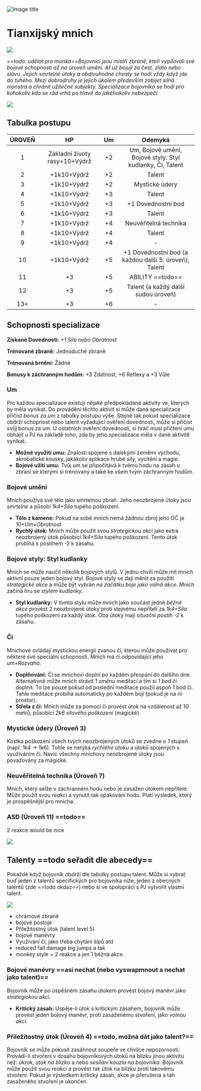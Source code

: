 ![Image title](/assets/OW/classes/Fighter.png)

# Tianxijský mnich

<img src="/assets/sep_line.png"/>

*==todo: udělat pro monka==Bojovníci jsou mistři zbraně, kteří vypilovali své bojové schopnosti až na úroveň umění. Ať už bojují za čest, zlato nebo slávu. Jejich smrtelné útoky a obdivuhodné chvaty se hodí vždy když jde do tuhého. Mezi dobrodruhy je jejich úkolem především zabíjet silná monstra a chránit užitečné subjekty. Specializace bojovníka se hodí pro kohokoliv kdo se rád vrhá po hlavě do jakéhokoliv nebezpečí.*

<img src="/assets/sep_line.png"/>

## Tabulka postupu

| ÚROVEŇ |              HP               |  Um  |                          Odemyká                          |
| :----: | :---------------------------: | :--: | :-------------------------------------------------------: |
|   1    | Základní životy rasy+10+Výdrž |  +2  | Um, Bojové umění, Bojové styly: Styl kudlanky, Či, Talent |
|   2    |          +1k10+Výdrž          |  +2  |                          Talent                           |
|   3    |          +1k10+Výdrž          |  +2  |                      Mystické údery                       |
|   4    |          +1k10+Výdrž          |  +3  |                          Talent                           |
|   5    |          +1k10+Výdrž          |  +3  |                    +1 Dovednostní bod                     |
|   6    |          +1k10+Výdrž          |  +3  |                          Talent                           |
|   7    |          +1k10+Výdrž          |  +4  |                   Neuvěřitelná technika                   |
|   8    |          +1k10+Výdrž          |  +4  |                          Talent                           |
|   9    |          +1k10+Výdrž          |  +4  |                             -                             |
|   10   |          +1k10+Výdrž          |  +5  |   +1 Dovednostní bod (a každou další 5. úroveň), Talent   |
|   11   |              +3               |  +5  |                     ABILITY ==todo==                      |
|   12   |              +3               |  +5  |            Talent (a každý další sudou úroveň)            |
|  13+   |              +3               |  +6  |                             -                             |

## Schopnosti specializace

**Získané Dovednosti:** *+1 Síla nebo Obratnost*

**Trénované zbraně:** Jednoduché zbraně

**Trénovaná brnění:** Žádné

**Bonusy k záchranným hodům:** +3 Zdatnost, +6 Reflexy a +3 Vůle

### Um

Pro každou specializace existují nějaké předpokládané aktivity ve, kterých by měla vynikat. Do provádění těchto aktivit si může daná specializace přičíst *bonus za um* z tabulky postupu výše. Stejně tak pokud specializace obdrží schopnost nebo talent vyžadující ověření dovednosti, může si přičíst svůj bonus za um. U ostatních ověření dovedností, si hráč musí přičtení umu obhájit u PJ na základě toho, zda by jeho specializace měla v dané aktivitě vynikat.

- **Možné využití umu:** Znalosti spojené s dalekými zeměmi východu, akrobatické kousky, jakákoliv aplikace hrubé síly, vycítění a magie.
- **Bojové užití umu:** Tvůj um se připočítává k tvému hodu na zásah u zbraní se kterými si trénovaný a také ke všem tvým záchranným hodům.

### Bojové umění

Mnich používá své tělo jako smrtelnou zbraň. Jeho neozbrojené útoky jsou *smrtelné* a působí *1k4+Síla* tupého poškození. 

- **Tělo z kamene:** Pokud na sobě mnich nemá žádnou zbroj jeho OČ je *10+Um+Obratnost*.
- **Rychlý útok:** Mnich může použít svou *strategickou akci* jako extra neozbrojený útok působící *1k4+Síla* tupého poškození. Tento útok probíhá s postihem -2 k zásahu.

### Bojové styly: Styl kudlanky

Mnich se může naučit několik bojových stylů. V jednu chvíli může mít mnich aktivní pouze jeden bojový styl. Bojové styly se dají měnit za použití *strategické akce* a může být vybrán *na začátku boje jako volná akce*. Mnich začíná hru se *stylem kudlanky*.

- **Styl kudlanky:** V tomto stylu může mnich jako součást jedné *běžné akce* provést 2 neozbrojené útoky proti stejnému nepříteli za *1k4+Síla* tupého poškození za každý útok. Oba útoky mají *situační postih -2* k zásahu.

### Či

Mnichové ovládají mystickou energii zvanou či, kterou může používat pro některé své speciální schopnosti. Mnich má či odpovídající jeho *um+Rozvaha*.

- **Doplňování:** Či se mnichovi doplní po každém přespání do dalšího dne. Alternativně může mnich strávit *1 směnu* meditací a tím si *1 bod či* doplnit. To lze pouze pokud od poslední meditace použil aspoň 1 bod či. Tahle meditace probíhá automaticky po každém boji (pokud je na ni prostor).
- **Střela z či:** Mnich může za pomocí či provést útok na vzdálenost až 10 metrů, působící *2k6 silového poškození* (magické).

### Mystické údery (Úroveň 3)

Kostka poškození všech tvých neozbrojených útoků se zvedne o *1* stupeň (např. 1k4 -> 1k6). Tohle se netýká *rychlého útoku* a útoků spojených s využíváním či. Navíc všechny mnichovy neozbrojené útoky jsou považovány za magické.

### Neuvěřitelná technika (Úroveň 7)

Mnich, který selže v záchranném hodu nebo je zasažen útokem nepřítele. Může použít svou *reakci* a vynutit tak opakování hodu. Platí výsledek, který je prospěšnější pro mnicha.

### ASD (Úroveň 11) ==todo==

2 reakce would be nice

<img src="/assets/sep_line.png"/>

## Talenty ==todo seřadit dle abecedy==

Pokaždé když bojovník obdrží dle tabulky postupu talent. Může si vybrat buď jeden z talentů specifických pro bojovníka níže, jeden z obecných talentů (zde ==todo okdaz==) nebo si ve spolupráci s PJ vytvořit vlastní talent.

<img src="/assets/sep_line.png"/>

- chrámové zbraně
- bojové postoje
- Příležitostný útok (talent level 5)
- bojové manévry
- Využívání či, jako třeba chytání šípů atd
- reduced fall damage big jumps a tak
- monkey style = 2 reakce a jen 1 běžná akce.

### Bojové manévry ==asi nechat (nebo vyswapmnout a nechat jako talent)==

Bojovník může po úspěšném zásahu útokem provést bojový manévr jako *strategickou akci*.

- **Kritický zásah:** Uspěje-li útok s kritickým zásahem, bojovník může provést jeden bojový manévr, proti zasaženému stvoření, jako *volnou akci*.

### Příležitostný útok (Úroveň 4) ==todo, možná dát jako talent?==

Bojovník se může pokusit zasáhnout soupeře ve chvilce nepozornosti. Provádí-li stvoření v dosahu bojovníkových útoků na blízku jinou aktivitu než: *úkrok*, *útok na blízku* a nebo *sesílání kouzla na bojovníka*. Bojovník může použít svou *reakci* a provést tak útok na blízku proti takovému stvoření. Pokud je výsledkem kritický zásah, akce je přerušena a tah zasaženého stvoření je ukončen.